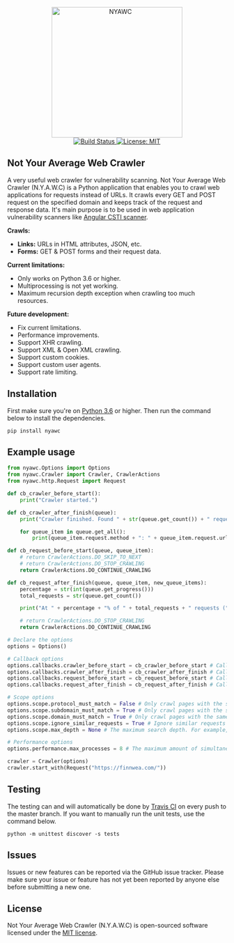 <p align="center">
    <img src="https://i.imgur.com/ONCi3C2.png" width="300" height="300" alt="NYAWC">
    <br/>
    <a href="https://travis-ci.org/tijme/not-your-average-web-crawler">
        <img src="https://travis-ci.org/tijme/not-your-average-web-crawler.svg?branch=master" alt="Build Status">
    </a>
    <a href="LICENSE.md">
        <img src="https://img.shields.io/badge/License-MIT-yellow.svg" alt="License: MIT">
    </a>
</p>

## Not Your Average Web Crawler
A very useful web crawler for vulnerability scanning. Not Your Average Web Crawler (N.Y.A.W.C) is a Python application that enables you to crawl web applications for requests instead of URLs. It crawls every GET and POST request on the specified domain and keeps track of the request and response data. It's main purpose is to be used in web application vulnerability scanners like [Angular CSTI scanner](https://github.com/tijme/angular-csti-scanner).

**Crawls:**

- **Links:** URLs in HTML attributes, JSON, etc.
- **Forms:** GET & POST forms and their request data.

**Current limitations:**
- Only works on Python 3.6 or higher.
- Multiprocessing is not yet working.
- Maximum recursion depth exception when crawling too much resources.

**Future development:**

- Fix current limitations.
- Performance improvements.
- Support XHR crawling.
- Support XML & Open XML crawling.
- Support custom cookies.
- Support custom user agents.
- Support rate limiting.

## Installation
First make sure you're on [Python 3.6](https://www.python.org/) or higher. Then run the command below to install the dependencies.

`pip install nyawc`

## Example usage
```python
from nyawc.Options import Options
from nyawc.Crawler import Crawler, CrawlerActions
from nyawc.http.Request import Request

def cb_crawler_before_start():
    print("Crawler started.")

def cb_crawler_after_finish(queue):
    print("Crawler finished. Found " + str(queue.get_count()) + " requests.")

    for queue_item in queue.get_all():
        print(queue_item.request.method + ": " + queue_item.request.url + " (" + str(queue_item.request.data) + ")")

def cb_request_before_start(queue, queue_item):
    # return CrawlerActions.DO_SKIP_TO_NEXT
    # return CrawlerActions.DO_STOP_CRAWLING
    return CrawlerActions.DO_CONTINUE_CRAWLING

def cb_request_after_finish(queue, queue_item, new_queue_items):
    percentage = str(int(queue.get_progress()))
    total_requests = str(queue.get_count())

    print("At " + percentage + "% of " + total_requests + " requests (" + queue_item.request.url + ").")

    # return CrawlerActions.DO_STOP_CRAWLING
    return CrawlerActions.DO_CONTINUE_CRAWLING

# Declare the options
options = Options()

# Callback options
options.callbacks.crawler_before_start = cb_crawler_before_start # Called before the crawler starts crawling. Default is a null route.
options.callbacks.crawler_after_finish = cb_crawler_after_finish # Called after the crawler finished crawling. Default is a null route.
options.callbacks.request_before_start = cb_request_before_start # Called before the crawler starts a new request. Default is a null route.
options.callbacks.request_after_finish = cb_request_after_finish # Called after the crawler finishes a request. Default is a null route.

# Scope options
options.scope.protocol_must_match = False # Only crawl pages with the same protocol as the startpoint (e.g. only https). Default is False.
options.scope.subdomain_must_match = True # Only crawl pages with the same subdomain as the startpoint. If the startpoint is not a subdomain, no subdomains will be crawled. Default is True.
options.scope.domain_must_match = True # Only crawl pages with the same domain as the startpoint (e.g. only finnwea.com). Default is True.
options.scope.ignore_similar_requests = True # Ignore similar requests like `?page=1` & `?page=2` or `/page/1` and `/page/2`. Default is True.
options.scope.max_depth = None # The maximum search depth. For example, 2 would be the startpoint and all the pages found on it. Default is None (unlimited).

# Performance options
options.performance.max_processes = 8 # The maximum amount of simultaneous processes to use for crawling. Default is 8. 

crawler = Crawler(options)
crawler.start_with(Request("https://finnwea.com/"))
```

## Testing

The testing can and will automatically be done by [Travis CI](https://travis-ci.com/) on every push to the master branch. If you want to manually run the unit tests, use the command below.

`python -m unittest discover -s tests`

## Issues

Issues or new features can be reported via the GitHub issue tracker. Please make sure your issue or feature has not yet been reported by anyone else before submitting a new one.

## License

Not Your Average Web Crawler (N.Y.A.W.C) is open-sourced software licensed under the [MIT license](LICENSE.md).
